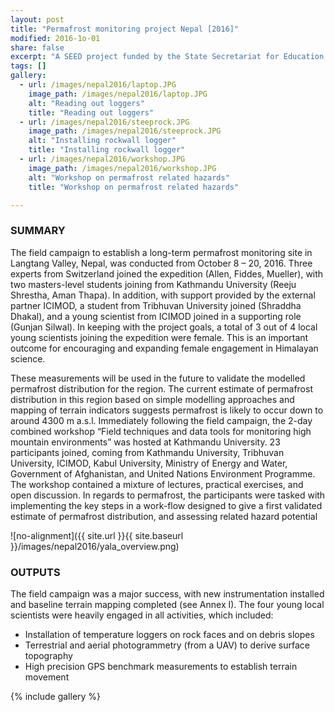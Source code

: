 ```yaml
---
layout: post
title: "Permafrost monitoring project Nepal [2016]"
modified: 2016-1o-01
share: false
excerpt: "A SEED project funded by the State Secretariat for Education, Research and Innovation/ ETH "
tags: []
gallery:
  - url: /images/nepal2016/laptop.JPG
    image_path: /images/nepal2016/laptop.JPG
    alt: "Reading out loggers"
    title: "Reading out loggers"
  - url: /images/nepal2016/steeprock.JPG
    image_path: /images/nepal2016/steeprock.JPG
    alt: "Installing rockwall logger"
    title: "Installing rockwall logger"
  - url: /images/nepal2016/workshop.JPG
    image_path: /images/nepal2016/workshop.JPG
    alt: "Workshop on permafrost related hazards"
    title: "Workshop on permafrost related hazards"

---
```


### SUMMARY

The field campaign to establish a long-term permafrost monitoring site in Langtang Valley, Nepal, was conducted from October 8 – 20, 2016.  Three experts from Switzerland joined the expedition (Allen, Fiddes, Mueller), with two masters-level students joining from Kathmandu University (Reeju Shrestha, Aman Thapa). In addition, with support provided by the external partner ICIMOD, a student from Tribhuvan University joined (Shraddha Dhakal), and a young scientist from ICIMOD joined in a supporting role (Gunjan Silwal). In keeping with the project goals, a total of 3 out of 4 local young scientists joining the expedition were female. This is an important outcome for encouraging and expanding female engagement in Himalayan science.

These measurements will be used in the future to validate the modelled permafrost distribution for the region. The current estimate of permafrost distribution in this region based on simple modelling approaches and mapping of terrain indicators suggests permafrost is likely to occur down to around 4300 m a.s.l. 
Immediately following the field campaign, the 2-day combined workshop “Field techniques and data tools for monitoring high mountain environments” was hosted at Kathmandu University. 23 participants joined, coming from Kathmandu University, Tribhuvan University, ICIMOD, Kabul University, Ministry of Energy and Water, Government of Afghanistan, and United Nations Environment Programme. The workshop contained a mixture of lectures, practical exercises, and open discussion. In regards to permafrost, the participants were tasked with implementing the key steps in a work-flow designed to give a first validated estimate of permafrost distribution, and assessing related hazard potential

![no-alignment]({{ site.url }}{{ site.baseurl }}/images/nepal2016/yala_overview.png)



### OUTPUTS
The field campaign was a major success, with new instrumentation installed and baseline terrain mapping completed (see Annex I). The four young local scientists were heavily engaged in all activities, which included:
- Installation of temperature loggers on rock faces and on debris slopes
- Terrestrial and aerial photogrammetry (from a UAV) to derive surface topography
- High precision GPS benchmark measurements to establish terrain movement

{% include gallery  %}
